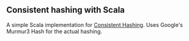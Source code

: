 ## Consistent hashing with Scala

A simple Scala implementation for [Consistent Hashing](http://www.paperplanes.de/2011/12/9/the-magic-of-consistent-hashing.html).
Uses Google's Murmur3 Hash for the actual hashing.
